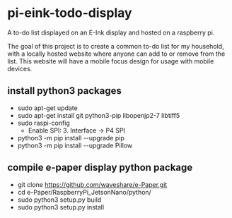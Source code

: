 # pi-eink-todo-display
A to-do list displayed on an E-Ink display and hosted on a raspberry pi.

The goal of this project is to create a common to-do list for my household, with a locally hosted website where anyone can add to or remove from the list. This website will have a mobile focus design for usage with mobile devices.

## install python3 packages
* sudo apt-get update
* sudo apt-get install git python3-pip libopenjp2-7 libtiff5
* sudo raspi-config
  * Enable SPI: 3. Interface -> P4 SPI
* python3 -m pip install --upgrade pip
* python3 -m pip install --upgrade Pillow


## compile e-paper display python package
* git clone https://github.com/waveshare/e-Paper.git
* cd e-Paper/RaspberryPi_JetsonNano/python/
* sudo python3 setup.py build
* sudo python3 setup.py install
